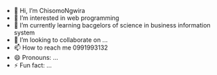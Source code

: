 - 👋 Hi, I’m ChisomoNgwira
- 👀 I’m interested in web programming
- 🌱 I’m currently learning bacgelors of science in business information system
- 💞️ I’m looking to collaborate on ...
- 📫 How to reach me 0991993132
- 😄 Pronouns: ...
- ⚡ Fun fact: ...

<!---
ChisomoNgwira/ChisomoNgwira is a ✨ special ✨ repository because its `README.md` (this file) appears on your GitHub profile.
You can click the Preview link to take a look at your changes.
--->
